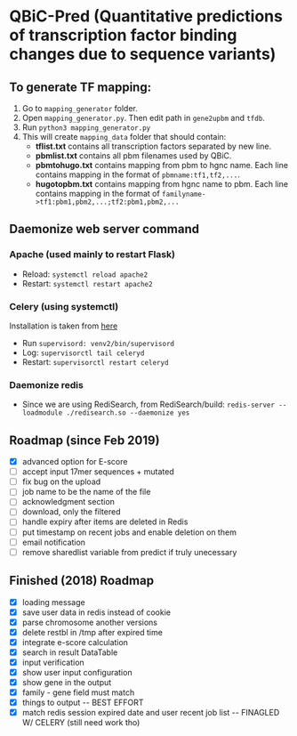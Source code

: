 # QBiC-Pred (Quantitative predictions of transcription factor binding changes due to sequence variants)

## To generate TF mapping:
1. Go to `mapping_generator` folder.
2. Open `mapping_generator.py`. Then edit path in `gene2upbm` and `tfdb`.
3. Run `python3 mapping_generator.py`
4. This will create `mapping_data` folder that should contain:
   * **tflist.txt** contains all transcription factors separated by new line.
   * **pbmlist.txt** contains all pbm filenames used by QBiC.
   * **pbmtohugo.txt** contains mapping from pbm to hgnc name.
       Each line contains mapping in the format of `pbmname:tf1,tf2,...`.
   * **hugotopbm.txt** contains mapping from hgnc name to pbm.
       Each line contains mapping in the format of
       `familyname->tf1:pbm1,pbm2,...;tf2:pbm1,pbm2,...`

## Daemonize web server command

### Apache (used mainly to restart Flask)
- Reload: `systemctl reload apache2`
- Restart: `systemctl restart apache2`

### Celery (using systemctl)
Installation is taken from [here](https://thomassileo.name/blog/2012/08/20/how-to-keep-celery-running-with-supervisor/)

- Run `supervisord: venv2/bin/supervisord`
- Log: `supervisorctl tail celeryd`
- Restart: `supervisorctl restart celeryd`

### Daemonize redis
- Since we are using RediSearch, from RediSearch/build: `redis-server --loadmodule ./redisearch.so --daemonize yes`

## Roadmap (since Feb 2019)
- [x] advanced option for E-score
- [ ] accept input 17mer sequences + mutated
- [ ] fix bug on the upload
- [ ] job name to be the name of the file
- [ ] acknowledgment section
- [ ] download, only the filtered
- [ ] handle expiry after items are deleted in Redis
- [ ] put timestamp on recent jobs and enable deletion on them
- [ ] email notification
- [ ] remove sharedlist variable from predict if truly unecessary

## Finished (2018) Roadmap
- [x] loading message
- [x] save user data in redis instead of cookie
- [x] parse chromosome another versions
- [x] delete restbl in /tmp after expired time
- [x] integrate e-score calculation
- [x] search in result DataTable
- [x] input verification
- [x] show user input configuration
- [x] show gene in the output
- [x] family - gene field must match
- [x] things to output -- BEST EFFORT
- [x] match redis session expired date and user recent job list -- FINAGLED W/ CELERY (still need work tho)

